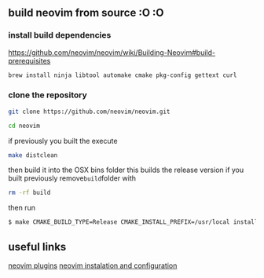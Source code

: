 ## build neovim from source :O :O

### install build dependencies

https://github.com/neovim/neovim/wiki/Building-Neovim#build-prerequisites

```sh
brew install ninja libtool automake cmake pkg-config gettext curl
```

### clone the repository

```sh
git clone https://github.com/neovim/neovim.git
```

```sh
cd neovim
```
if previously you built the execute 

```sh
make distclean
```

then build it into the OSX bins folder this builds the release version if you built previously remove`build`folder with


```sh
rm -rf build
```

then run

```sh
$ make CMAKE_BUILD_TYPE=Release CMAKE_INSTALL_PREFIX=/usr/local install
```

## useful links

[neovim plugins](https://stsewd.dev/es/posts/neovim-plugins)
[neovim instalation and configuration](https://stsewd.dev/es/posts/neovim-installation-configuration)

